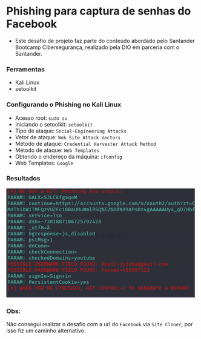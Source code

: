 # Phishing para captura de senhas do Facebook
- Este desafio de projeto faz parte do conteúdo abordado pelo Santander Bootcamp Cibersegurança, realizado pela DIO em parceria com o Santander.

### Ferramentas

- Kali Linux
- setoolkit

### Configurando o Phishing no Kali Linux

- Acesso root: ``` sudo su ```
- Iniciando o setoolkit: ``` setoolkit ```
- Tipo de ataque: ``` Social-Engineering Attacks ```
- Vetor de ataque: ``` Web Site Attack Vectors ```
- Método de ataque: ```Credential Harvester Attack Method ```
- Método de ataque: ``` Web Templates ```
- Obtendo o endereço da máquina: ``` ifconfig ```
- Web Templates: ``` Google ```

### Resultados

![Alt textl](./phishing_desafio_dio.png "Optional title")


### Obs:
Não consegui realizar o desafio com a url do ``` Facebook ``` via ``` Site Cloner ```, por isso fiz um caminho alternativo.
